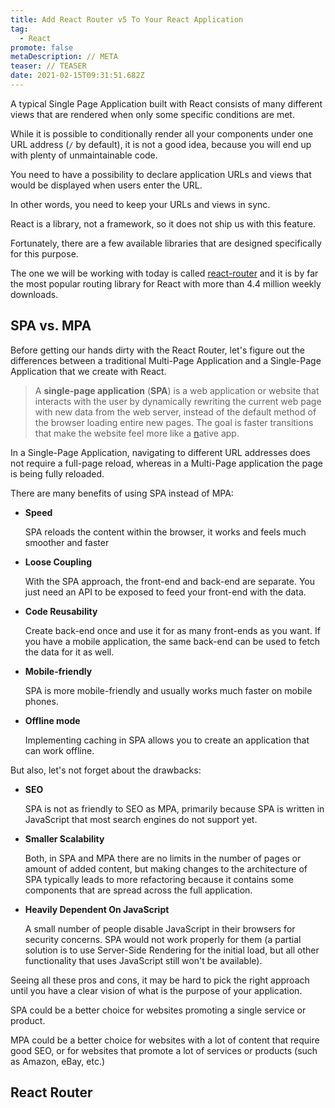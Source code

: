 ```yaml
---
title: Add React Router v5 To Your React Application
tag:
  - React
promote: false
metaDescription: // META
teaser: // TEASER
date: 2021-02-15T09:31:51.682Z
---
```

A typical Single Page Application built with React consists of many different views that are rendered when only some specific conditions are met.

While it is possible to conditionally render all your components under one URL address (`/` by default), it is not a good idea, because you will end up with plenty of unmaintainable code.

You need to have a possibility to declare application URLs and views that would be displayed when users enter the URL.

In other words, you need to keep your URLs and views in sync.

React is a library, not a framework, so it does not ship us with this feature.

Fortunately, there are a few available libraries that are designed specifically for this purpose.

The one we will be working with today is called [react-router](https://reactrouter.com/) and it is by far the most popular routing library for React with more than 4.4 million weekly downloads.

## SPA vs. MPA

Before getting our hands dirty with the React Router, let's figure out the differences between a traditional Multi-Page Application and a Single-Page Application that we create with React.

> A **single-page application** (**SPA**) is a web application or website that interacts with the user by dynamically rewriting the current [](https://en.wikipedia.org/wiki/Web_page "Web page")web page with new data from the [](https://en.wikipedia.org/wiki/Web_server "Web server")web server, instead of the default method of the browser loading entire new pages. The goal is faster transitions that make the website feel more like a [n](https://en.wikipedia.org/wiki/Application_software "Application software")ative app.

In a Single-Page Application, navigating to different URL addresses does not require a full-page reload, whereas in a Multi-Page application the page is being fully reloaded.

There are many benefits of using SPA instead of MPA:

* **Speed**

  SPA reloads the content within the browser, it works and feels much smoother and faster
* **Loose Coupling**

  With the SPA approach, the front-end and back-end are separate. You just need an API to be exposed to feed your front-end with the data.
* **Code Reusability**

  Create back-end once and use it for as many front-ends as you want. If you have a mobile application, the same back-end can be used to fetch the data for it as well.
* **Mobile-friendly**

  SPA is more mobile-friendly and usually works much faster on mobile phones.
* **Offline mode**

  Implementing caching in SPA allows you to create an application that can work offline.

 But also, let's not forget about the drawbacks:

* **SEO**

  SPA is not as friendly to SEO as MPA, primarily because SPA is written in JavaScript that most search engines do not support yet.
* **Smaller Scalability**

  Both, in SPA and MPA there are no limits in the number of pages or amount of added content, but making changes to the architecture of SPA typically leads to more refactoring because it contains some components that are spread across the full application.
* **Heavily Dependent On JavaScript**

  A small number of people disable JavaScript in their browsers for security concerns. SPA would not work properly for them (a partial solution is to use Server-Side Rendering for the initial load, but all other functionality that uses JavaScript still won't be available).

Seeing all these pros and cons, it may be hard to pick the right approach until you have a clear vision of what is the purpose of your application.

SPA could be a better choice for websites promoting a single service or product.

MPA could be a better choice for websites with a lot of content that require good SEO, or for websites that promote a lot of services or products (such as Amazon, eBay, etc.)

## React Router